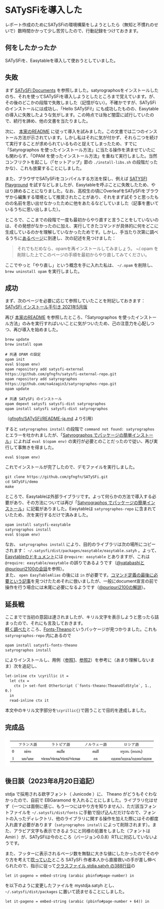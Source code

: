 # SATySFiを導入した
レポート作成のためにSATySFiの環境構築をしようとしたら（無知と不慣れのせいで）数時間かかって少し苦労したので、行動記録をつけておきます。

## 何をしたかったか
SATySFiを、Easytableを導入して使おうとしていました。

## 失敗
まず [SATySFi Documents](https://puripuri2100.github.io/learn-satysfi/chapter3/chapter_3.html) を参照しました。satyrographosをインストールしたのち、それを使ってSATySFiを導入しようとしたところまで覚えています。が、その後のどこかの段階で失敗しました（記憶がない）。不確かですが、SATySFiのインストールには成功し、「Hello SATySFi!」にも成功したものの、Easytableの導入に失敗したような気がします。この時点では殆ど闇雲に試行していたので、続行を諦め、他の文書を当たりました。

次に、 [本家のREADME](https://github.com/gfngfn/SATySFi/blob/master/README-ja.md) に従って導入を試みました。この文書では二つのインストール方法が示されています。しかし私はそれに気が付かず、それら二つを続けて実行することが求められているものと捉えてしまったため、すでに「Satyrographos を使ったインストール方法」に当たる操作を済ませていたにも関わらず、「OPAM を使ったインストール方法」を重ねて実行しました。当然コンフリクトを起こし（「セットアップ」節の `./install-libs.sh` の段階だったかな）、これも放棄することにしました。

また、ブラウザでSATySFiをコンパイルする方法を探し、例えば [SATYSFI Playground](www.satysfi-playground.tech) を試すなどしましたが、Easytableを呼ぶことに失敗したため、やはり諦めることになりました。なお、高校生の頃にOverleafをSATySFiをブラウザから編集する環境として推奨されたことがあり、それをまず試そうと思ったものの名前を思い出せなかったために他をあたるなどしていました（記事を書いているうちに思い出しました）。

ところで、ここまでの段階で一度も最初からやり直すと言うことをしていないのは、その発想がなかったのに加え、実行してきたコマンドが具体的に何をどこに生成しているのかを理解していなかったためです。しかし、手当たり次第に調べるうちに[あるページ](https://www.fos.kuis.kyoto-u.ac.jp/~igarashi/class/pl/setup.html)に到達し、次の記述を見つけました：  
> それでもだめなら、opamを再インストールしてみましょう。 ~/.opam を削除した上でこのページの手順を最初からやり直してみてください。

ここでやっと「やり直し」という概念を手に入れた私は、 `~/.opam` を削除し、 `brew uninstall opam` を実行しました。

## 成功
まず、次のページを必要に応じて参照していたことを附記しておきます：[SATySFi インストール手引き 2021年5月版](https://qiita.com/na4zagin3/items/a6e025c17ef991a4c923)

再び [本家のREADME](https://github.com/gfngfn/SATySFi/blob/master/README-ja.md) を参照したところ、「Satyrographos を使ったインストール方法」のみを実行すればいいことに気がついたため、己の注意力を心配しつつ、再び導入を始めました。
```
brew update
brew install opam

# 共通 OPAM の設定
opam init
eval $(opam env)
opam repository add satysfi-external https://github.com/gfngfn/satysfi-external-repo.git
opam repository add satyrographos https://github.com/na4zagin3/satyrographos-repo.git
opam update

# 共通 SATySFi のインストール
opam depext satysfi satysfi-dist satyrographos
opam install satysfi satysfi-dist satyrographos
```
（[gfngfn/SATySFi/README-ja.md](https://github.com/gfngfn/SATySFi/blob/master/README-ja.md) より引用）

すると `satyrographos install` の段階で `command not found: satyrographos` とエラーを吐かれましたが、「[Satyrographos でパッケージの簡単インストール](https://qiita.com/na4zagin3/items/14fe2647b663eeac6ac2#%E3%83%A9%E3%82%A4%E3%83%96%E3%83%A9%E3%83%AA%E3%81%AE%E3%83%80%E3%82%A6%E3%83%B3%E3%83%AD%E3%83%BC%E3%83%89%E3%82%A2%E3%83%83%E3%83%97%E3%83%87%E3%83%BC%E3%83%88%E6%96%B9%E6%B3%95)」によれば `eval $(opam env)` の実行が必要とのことだったので従い、再び実行して事無きを得ました。  
```
eval $(opam env)
```

これでインストールが完了したので、デモファイルを実行しました。
```
git clone https://github.com/gfngfn/SATySFi.git
cd SATySFi/demo
make
```

ところで、Easytableは外部ライブラリです。よって何らかの方法で導入する必要があり、その方法については再び「[Satyrographos でパッケージの簡単インストール](https://qiita.com/na4zagin3/items/14fe2647b663eeac6ac2#%E3%83%A9%E3%82%A4%E3%83%96%E3%83%A9%E3%83%AA%E3%81%AE%E3%83%80%E3%82%A6%E3%83%B3%E3%83%AD%E3%83%BC%E3%83%89%E3%82%A2%E3%83%83%E3%83%97%E3%83%87%E3%83%BC%E3%83%88%E6%96%B9%E6%B3%95)」に記載がありました。Easytableは `satyrographos-repo` に含まれていたため、次を実行するだけで済みました。
```
opam install satysfi-easytable
satyrographos install
eval $(opam env)
```

なお、 `satyrographos install` により、目的のライブラリは次の場所にコピーされます： `~/.satysfi/dist/packages/easytable/easytable.satyh` 。よって、[Easytableのドキュメント](https://github.com/monaqa/satysfi-easytable/blob/master/doc/easytable.pdf)には `@require: easytable` とありますが、これは `@require: easytable/easytable` の誤りであるようです（[@yatabashiと@puripuri2100の会話](https://twitter.com/puripuri2100/status/1681282119245664257)を参照）。  
また、 `open EasyTableAlias` の後には `in` が必要です。[コマンド定義の最後に必要という記事](https://zenn.dev/monaqa/articles/2020-12-17-satysfi-for-beginner-command-definition)を見つけたためそれに倣いましたが、一般にdocument宣言の前で操作を行う場合には末尾に必要になるようです（[@puripuri2100の解説](https://twitter.com/puripuri2100/status/1681282678413479936)）。

## 延長戦
ここまでで当初の意図は達されましたが、キリル文字を表示しようと思ったら詰まったので、それにも言及しておきます。  
[軽く調べた](https://github.com/gfngfn/SATySFi/wiki/%E7%9B%AE%E7%9A%84%E5%88%A5%E3%83%91%E3%83%83%E3%82%B1%E3%83%BC%E3%82%B8%E4%B8%80%E8%A6%A7)ところ、[Fonts-Theano](https://github.com/na4zagin3/SATySFi-fonts-theano)というパッケージが見つかりました。これも `satyrographos-repo` 内にあるので
```
opam install satysfi-fonts-theano
satyrographos install
```
によりインストールし、用例（[参照1](https://qiita.com/na4zagin3/items/627599ca746756e93bc1)、[参照2](https://github.com/na4zagin3/SATySFi-fonts-theano/blob/master/doc-fonts-theano-ja.saty)）を参考に（あまり理解しないまま）次を追記し、
```
let-inline ctx \cyrillic it = 
  let ctx =
    ctx |> set-font OtherScript (`fonts-theano:TheanoOldStyle`, 1., 0.)
  in
  read-inline ctx it
```
本文中のキリル文字部分を`\cyrillic{}`で囲うことで目的を達成しました。  

## 完成品
![numerals](./res/numerals.png)

## 後日談（2023年8月20日追記）
stdja で採用される欧字フォント（ Junicode ）に、 Theano がどうもそぐわなかったので、自前で EBGaramond を入れることにしました。ライブラリ化はせず（一つには面倒に感じ、もう一つにはやり方を知りません）、ただ該当フォントファイルを `~/.satysfi/dist/fonts` に手動で投げ込んだだけなので、フォントの入ったディレクトリ、他のライブラリに関する操作を加えた際にはその都度入れ直す必要があります（`satyrographos install` によって削除されます）。また、アラビア文字も表示できるようにと同様の処置をしました（フォントは Amiri ）が、SATySFiは今のところ（バージョン0.0.8）RTLに対応していないようです。

また、フッターに表示されるページ数を無駄に大きな値にしたかったのでそのやり方を考えて[唸っていた](https://twitter.com/yatabashi/status/1682696187495981057)ところ SATySFi 作者本人から直接救いの手が差し伸べられたので、指示に従って[クラスファイル stdja.satyh の388行目](https://github.com/gfngfn/SATySFi/blob/211ac10bbb13f68f604af60ab18b11cd3f409395/lib-satysfi/dist/packages/stdja.satyh#L388)の
```
let it-pageno = embed-string (arabic pbinfo#page-number) in
```
を以下のように変更したファイルを mystdja.satyh とし、 `~/.satysfi/dist/packages` に置いて読ませることにしました。
```
let it-pageno = embed-string (arabic (pbinfo#page-number + 64)) in
```
